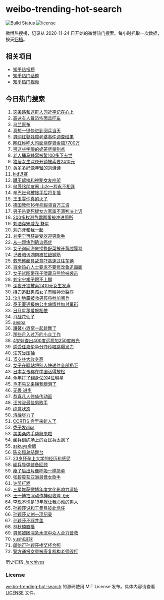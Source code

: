 # weibo-trending-hot-search

[![Build Status](https://github.com/justjavac/weibo-trending-hot-search/workflows/ci/badge.svg?branch=master)](https://github.com/justjavac/weibo-trending-hot-search/actions)
[![license](https://img.shields.io/github/license/justjavac/weibo-trending-hot-search)](https://github.com/justjavac/weibo-trending-hot-search/blob/master/LICENSE)

微博热搜榜，记录从 2020-11-24 日开始的微博热门搜索。每小时抓取一次数据，按天[归档](./archives)。

## 相关项目

- [知乎热搜榜](https://github.com/justjavac/zhihu-trending-top-search)
- [知乎热门话题](https://github.com/justjavac/zhihu-trending-hot-questions)
- [知乎热门视频](https://github.com/justjavac/zhihu-trending-hot-video)

## 今日热门搜索

<!-- BEGIN -->
<!-- 最后更新时间 Tue Aug 26 2025 05:07:55 GMT+0800 (China Standard Time) -->

1. [这条路和这群人习近平记在心上](https://s.weibo.com//weibo?q=%23%E8%BF%99%E6%9D%A1%E8%B7%AF%E5%92%8C%E8%BF%99%E7%BE%A4%E4%BA%BA%E4%B9%A0%E8%BF%91%E5%B9%B3%E8%AE%B0%E5%9C%A8%E5%BF%83%E4%B8%8A%23&Refer=new_time)
1. [高速有人戴恐怖面具吓车](https://s.weibo.com//weibo?q=%23%E9%AB%98%E9%80%9F%E6%9C%89%E4%BA%BA%E6%88%B4%E6%81%90%E6%80%96%E9%9D%A2%E5%85%B7%E5%90%93%E8%BD%A6%23&t=31&band_rank=1&Refer=top)
1. [乌兰察布](https://s.weibo.com//weibo?q=%23%E4%B9%8C%E5%85%B0%E5%AF%9F%E5%B8%83%23&t=31&band_rank=21&Refer=top)
1. [真想一键快进到阅兵当天](https://s.weibo.com//weibo?q=%23%E7%9C%9F%E6%83%B3%E4%B8%80%E9%94%AE%E5%BF%AB%E8%BF%9B%E5%88%B0%E9%98%85%E5%85%B5%E5%BD%93%E5%A4%A9%23&t=31&band_rank=3&Refer=top)
1. [男网红娶残障老婆事件调查结果](https://s.weibo.com//weibo?q=%23%E7%94%B7%E7%BD%91%E7%BA%A2%E5%A8%B6%E6%AE%8B%E9%9A%9C%E8%80%81%E5%A9%86%E4%BA%8B%E4%BB%B6%E8%B0%83%E6%9F%A5%E7%BB%93%E6%9E%9C%23&t=31&band_rank=2&Refer=top)
1. [网红称吃火鸡面烧穿胃索赔7700万](https://s.weibo.com//weibo?q=%23%E7%BD%91%E7%BA%A2%E7%A7%B0%E5%90%83%E7%81%AB%E9%B8%A1%E9%9D%A2%E7%83%A7%E7%A9%BF%E8%83%83%E7%B4%A2%E8%B5%947700%E4%B8%87%23&t=31&band_rank=5&Refer=top)
1. [带这些字眼的奶茶尽量别点](https://s.weibo.com//weibo?q=%23%E5%B8%A6%E8%BF%99%E4%BA%9B%E5%AD%97%E7%9C%BC%E7%9A%84%E5%A5%B6%E8%8C%B6%E5%B0%BD%E9%87%8F%E5%88%AB%E7%82%B9%23&t=31&band_rank=6&Refer=top)
1. [老人捅马蜂窝被蜇100多下去世](https://s.weibo.com//weibo?q=%23%E8%80%81%E4%BA%BA%E6%8D%85%E9%A9%AC%E8%9C%82%E7%AA%9D%E8%A2%AB%E8%9C%87100%E5%A4%9A%E4%B8%8B%E5%8E%BB%E4%B8%96%23&t=31&band_rank=19&Refer=top)
1. [独居女生深夜开锁被索要2410元](https://s.weibo.com//weibo?q=%23%E7%8B%AC%E5%B1%85%E5%A5%B3%E7%94%9F%E6%B7%B1%E5%A4%9C%E5%BC%80%E9%94%81%E8%A2%AB%E7%B4%A2%E8%A6%812410%E5%85%83%23&t=31&band_rank=10&Refer=top)
1. [黄多多好像年轻的刘诗诗](https://s.weibo.com//weibo?q=%E9%BB%84%E5%A4%9A%E5%A4%9A%E5%A5%BD%E5%83%8F%E5%B9%B4%E8%BD%BB%E7%9A%84%E5%88%98%E8%AF%97%E8%AF%97&t=31&band_rank=7&Refer=top)
1. [kid退赛](https://s.weibo.com//weibo?q=%23kid%E9%80%80%E8%B5%9B%23&t=31&band_rank=20&Refer=top)
1. [曝王鹤棣和神秘女友吵架](https://s.weibo.com//weibo?q=%23%E6%9B%9D%E7%8E%8B%E9%B9%A4%E6%A3%A3%E5%92%8C%E7%A5%9E%E7%A7%98%E5%A5%B3%E5%8F%8B%E5%90%B5%E6%9E%B6%23&t=31&band_rank=11&Refer=top)
1. [何晟铭朋友圈 山水一程永不相逢](https://s.weibo.com//weibo?q=%E4%BD%95%E6%99%9F%E9%93%AD%E6%9C%8B%E5%8F%8B%E5%9C%88%20%E5%B1%B1%E6%B0%B4%E4%B8%80%E7%A8%8B%E6%B0%B8%E4%B8%8D%E7%9B%B8%E9%80%A2&t=31&band_rank=12&Refer=top)
1. [辛巴账号被接手后将复播](https://s.weibo.com//weibo?q=%23%E8%BE%9B%E5%B7%B4%E8%B4%A6%E5%8F%B7%E8%A2%AB%E6%8E%A5%E6%89%8B%E5%90%8E%E5%B0%86%E5%A4%8D%E6%92%AD%23&t=31&band_rank=30&Refer=top)
1. [王玉雯你真的火了](https://s.weibo.com//weibo?q=%23%E7%8E%8B%E7%8E%89%E9%9B%AF%E4%BD%A0%E7%9C%9F%E7%9A%84%E7%81%AB%E4%BA%86%23&t=31&band_rank=14&Refer=top)
1. [德国教师16年病假领百万工资](https://s.weibo.com//weibo?q=%23%E5%BE%B7%E5%9B%BD%E6%95%99%E5%B8%8816%E5%B9%B4%E7%97%85%E5%81%87%E9%A2%86%E7%99%BE%E4%B8%87%E5%B7%A5%E8%B5%84%23&t=31&band_rank=31&Refer=top)
1. [男子杀妻死缓女方家属不满判决上诉](https://s.weibo.com//weibo?q=%23%E7%94%B7%E5%AD%90%E6%9D%80%E5%A6%BB%E6%AD%BB%E7%BC%93%E5%A5%B3%E6%96%B9%E5%AE%B6%E5%B1%9E%E4%B8%8D%E6%BB%A1%E5%88%A4%E5%86%B3%E4%B8%8A%E8%AF%89%23&t=31&band_rank=13&Refer=top)
1. [200多枚濒危鹦鹉蛋被冲进厕所](https://s.weibo.com//weibo?q=%23200%E5%A4%9A%E6%9E%9A%E6%BF%92%E5%8D%B1%E9%B9%A6%E9%B9%89%E8%9B%8B%E8%A2%AB%E5%86%B2%E8%BF%9B%E5%8E%95%E6%89%80%23&t=31&band_rank=38&Refer=top)
1. [刘浩存宋威龙 簪星](https://s.weibo.com//weibo?q=%E5%88%98%E6%B5%A9%E5%AD%98%E5%AE%8B%E5%A8%81%E9%BE%99%20%E7%B0%AA%E6%98%9F&t=31&band_rank=16&Refer=top)
1. [刘亦菲和我一起](https://s.weibo.com//weibo?q=%23%E5%88%98%E4%BA%A6%E8%8F%B2%E5%92%8C%E6%88%91%E4%B8%80%E8%B5%B7%23&t=31&band_rank=20&Refer=top)
1. [刘宇宁再获最受欢迎男歌手](https://s.weibo.com//weibo?q=%23%E5%88%98%E5%AE%87%E5%AE%81%E5%86%8D%E8%8E%B7%E6%9C%80%E5%8F%97%E6%AC%A2%E8%BF%8E%E7%94%B7%E6%AD%8C%E6%89%8B%23&t=31&band_rank=30&Refer=top)
1. [从一颗痣到确诊癌症](https://s.weibo.com//weibo?q=%E4%BB%8E%E4%B8%80%E9%A2%97%E7%97%A3%E5%88%B0%E7%A1%AE%E8%AF%8A%E7%99%8C%E7%97%87&t=31&band_rank=22&Refer=top)
1. [女子询问海底捞换配菜被开黄腔辱骂](https://s.weibo.com//weibo?q=%23%E5%A5%B3%E5%AD%90%E8%AF%A2%E9%97%AE%E6%B5%B7%E5%BA%95%E6%8D%9E%E6%8D%A2%E9%85%8D%E8%8F%9C%E8%A2%AB%E5%BC%80%E9%BB%84%E8%85%94%E8%BE%B1%E9%AA%82%23&t=31&band_rank=27&Refer=top)
1. [记者暗访湖南被拉细钢筋](https://s.weibo.com//weibo?q=%23%E8%AE%B0%E8%80%85%E6%9A%97%E8%AE%BF%E6%B9%96%E5%8D%97%E8%A2%AB%E6%8B%89%E7%BB%86%E9%92%A2%E7%AD%8B%23&t=31&band_rank=40&Refer=top)
1. [戴恐怖面具故意吓高速过往车辆](https://s.weibo.com//weibo?q=%23%E6%88%B4%E6%81%90%E6%80%96%E9%9D%A2%E5%85%B7%E6%95%85%E6%84%8F%E5%90%93%E9%AB%98%E9%80%9F%E8%BF%87%E5%BE%80%E8%BD%A6%E8%BE%86%23&t=31&band_rank=43&Refer=top)
1. [百余热心人士要求不要修改鲁迅画面](https://s.weibo.com//weibo?q=%23%E7%99%BE%E4%BD%99%E7%83%AD%E5%BF%83%E4%BA%BA%E5%A3%AB%E8%A6%81%E6%B1%82%E4%B8%8D%E8%A6%81%E4%BF%AE%E6%94%B9%E9%B2%81%E8%BF%85%E7%94%BB%E9%9D%A2%23&t=31&band_rank=34&Refer=top)
1. [女子试图带孩子喂藏马熊险被袭击](https://s.weibo.com//weibo?q=%E5%A5%B3%E5%AD%90%E8%AF%95%E5%9B%BE%E5%B8%A6%E5%AD%A9%E5%AD%90%E5%96%82%E8%97%8F%E9%A9%AC%E7%86%8A%E9%99%A9%E8%A2%AB%E8%A2%AD%E5%87%BB&t=31&band_rank=43&Refer=top)
1. [刘宇宁裙子跟不上腿](https://s.weibo.com//weibo?q=%E5%88%98%E5%AE%87%E5%AE%81%E8%A3%99%E5%AD%90%E8%B7%9F%E4%B8%8D%E4%B8%8A%E8%85%BF&t=31&band_rank=15&Refer=top)
1. [深夜开锁被索2410元女生发声](https://s.weibo.com//weibo?q=%23%E6%B7%B1%E5%A4%9C%E5%BC%80%E9%94%81%E8%A2%AB%E7%B4%A22410%E5%85%83%E5%A5%B3%E7%94%9F%E5%8F%91%E5%A3%B0%23&t=31&band_rank=20&Refer=top)
1. [持刀追赶男孩女子有精神分裂症](https://s.weibo.com//weibo?q=%23%E6%8C%81%E5%88%80%E8%BF%BD%E8%B5%B6%E7%94%B7%E5%AD%A9%E5%A5%B3%E5%AD%90%E6%9C%89%E7%B2%BE%E7%A5%9E%E5%88%86%E8%A3%82%E7%97%87%23&t=31&band_rank=29&Refer=top)
1. [汶川地震被救男孩将参加阅兵](https://s.weibo.com//weibo?q=%23%E6%B1%B6%E5%B7%9D%E5%9C%B0%E9%9C%87%E8%A2%AB%E6%95%91%E7%94%B7%E5%AD%A9%E5%B0%86%E5%8F%82%E5%8A%A0%E9%98%85%E5%85%B5%23&t=31&band_rank=48&Refer=top)
1. [泰王室通报帕公主病情并加封军衔](https://s.weibo.com//weibo?q=%E6%B3%B0%E7%8E%8B%E5%AE%A4%E9%80%9A%E6%8A%A5%E5%B8%95%E5%85%AC%E4%B8%BB%E7%97%85%E6%83%85%E5%B9%B6%E5%8A%A0%E5%B0%81%E5%86%9B%E8%A1%94&t=31&band_rank=38&Refer=top)
1. [日月星移爱旅相依](https://s.weibo.com//weibo?q=%23%E6%97%A5%E6%9C%88%E6%98%9F%E7%A7%BB%E7%88%B1%E6%97%85%E7%9B%B8%E4%BE%9D%23&t=31&band_rank=8&Refer=top)
1. [肖战花仙子](https://s.weibo.com//weibo?q=%23%E8%82%96%E6%88%98%E8%8A%B1%E4%BB%99%E5%AD%90%23&t=31&band_rank=31&Refer=top)
1. [aespa](https://s.weibo.com//weibo?q=aespa&t=31&band_rank=4&Refer=top)
1. [甜馨小酒窝一起跳舞了](https://s.weibo.com//weibo?q=%23%E7%94%9C%E9%A6%A8%E5%B0%8F%E9%85%92%E7%AA%9D%E4%B8%80%E8%B5%B7%E8%B7%B3%E8%88%9E%E4%BA%86%23&t=31&band_rank=23&Refer=top)
1. [那些月入过万的小众工作](https://s.weibo.com//weibo?q=%E9%82%A3%E4%BA%9B%E6%9C%88%E5%85%A5%E8%BF%87%E4%B8%87%E7%9A%84%E5%B0%8F%E4%BC%97%E5%B7%A5%E4%BD%9C&t=31&band_rank=35&Refer=top)
1. [4岁娃查出400度远视加250度散光](https://s.weibo.com//weibo?q=%234%E5%B2%81%E5%A8%83%E6%9F%A5%E5%87%BA400%E5%BA%A6%E8%BF%9C%E8%A7%86%E5%8A%A0250%E5%BA%A6%E6%95%A3%E5%85%89%23&t=31&band_rank=26&Refer=top)
1. [感受任嘉伦争分夺秒唱跳爆发力](https://s.weibo.com//weibo?q=%23%E6%84%9F%E5%8F%97%E4%BB%BB%E5%98%89%E4%BC%A6%E4%BA%89%E5%88%86%E5%A4%BA%E7%A7%92%E5%94%B1%E8%B7%B3%E7%88%86%E5%8F%91%E5%8A%9B%23&t=31&band_rank=25&Refer=top)
1. [汪苏泷压轴](https://s.weibo.com//weibo?q=%E6%B1%AA%E8%8B%8F%E6%B3%B7%E5%8E%8B%E8%BD%B4&t=31&band_rank=17&Refer=top)
1. [15岁林大竣身高](https://s.weibo.com//weibo?q=15%E5%B2%81%E6%9E%97%E5%A4%A7%E7%AB%A3%E8%BA%AB%E9%AB%98&t=31&band_rank=33&Refer=top)
1. [女子在驿站将别人快递件全部扔下](https://s.weibo.com//weibo?q=%23%E5%A5%B3%E5%AD%90%E5%9C%A8%E9%A9%BF%E7%AB%99%E5%B0%86%E5%88%AB%E4%BA%BA%E5%BF%AB%E9%80%92%E4%BB%B6%E5%85%A8%E9%83%A8%E6%89%94%E4%B8%8B%23&t=31&band_rank=50&Refer=top)
1. [日本女孩称在中国活得放松](https://s.weibo.com//weibo?q=%E6%97%A5%E6%9C%AC%E5%A5%B3%E5%AD%A9%E7%A7%B0%E5%9C%A8%E4%B8%AD%E5%9B%BD%E6%B4%BB%E5%BE%97%E6%94%BE%E6%9D%BE&t=31&band_rank=50&Refer=top)
1. [今年打了翻身仗的4位明星](https://s.weibo.com//weibo?q=%23%E4%BB%8A%E5%B9%B4%E6%89%93%E4%BA%86%E7%BF%BB%E8%BA%AB%E4%BB%97%E7%9A%844%E4%BD%8D%E6%98%8E%E6%98%9F%23&t=31&band_rank=18&Refer=top)
1. [毛不易又来赚我眼泪了](https://s.weibo.com//weibo?q=%E6%AF%9B%E4%B8%8D%E6%98%93%E5%8F%88%E6%9D%A5%E8%B5%9A%E6%88%91%E7%9C%BC%E6%B3%AA%E4%BA%86&t=31&band_rank=41&Refer=top)
1. [无畏 进步](https://s.weibo.com//weibo?q=%E6%97%A0%E7%95%8F%20%E8%BF%9B%E6%AD%A5&t=31&band_rank=36&Refer=top)
1. [恭喜凡人修仙传动画](https://s.weibo.com//weibo?q=%E6%81%AD%E5%96%9C%E5%87%A1%E4%BA%BA%E4%BF%AE%E4%BB%99%E4%BC%A0%E5%8A%A8%E7%94%BB&t=31&band_rank=36&Refer=top)
1. [汪苏泷最佳男歌手](https://s.weibo.com//weibo?q=%23%E6%B1%AA%E8%8B%8F%E6%B3%B7%E6%9C%80%E4%BD%B3%E7%94%B7%E6%AD%8C%E6%89%8B%23&t=31&band_rank=25&Refer=top)
1. [绝意状态](https://s.weibo.com//weibo?q=%E7%BB%9D%E6%84%8F%E7%8A%B6%E6%80%81&t=31&band_rank=37&Refer=top)
1. [清融尽力了](https://s.weibo.com//weibo?q=%E6%B8%85%E8%9E%8D%E5%B0%BD%E5%8A%9B%E4%BA%86&t=31&band_rank=42&Refer=top)
1. [CORTIS 宫里来新人了](https://s.weibo.com//weibo?q=CORTIS%20%E5%AE%AB%E9%87%8C%E6%9D%A5%E6%96%B0%E4%BA%BA%E4%BA%86&t=31&band_rank=50&Refer=top)
1. [秃子发diss](https://s.weibo.com//weibo?q=%E7%A7%83%E5%AD%90%E5%8F%91diss&t=31&band_rank=40&Refer=top)
1. [美美桑内手势舞来啦](https://s.weibo.com//weibo?q=%23%E7%BE%8E%E7%BE%8E%E6%A1%91%E5%86%85%E6%89%8B%E5%8A%BF%E8%88%9E%E6%9D%A5%E5%95%A6%23&t=31&band_rank=49&Refer=top)
1. [阅兵训练场上的女民兵太飒了](https://s.weibo.com//weibo?q=%23%E9%98%85%E5%85%B5%E8%AE%AD%E7%BB%83%E5%9C%BA%E4%B8%8A%E7%9A%84%E5%A5%B3%E6%B0%91%E5%85%B5%E5%A4%AA%E9%A3%92%E4%BA%86%23&t=31&band_rank=28&Refer=top)
1. [sakuya金牌](https://s.weibo.com//weibo?q=sakuya%E9%87%91%E7%89%8C&t=31&band_rank=45&Refer=top)
1. [陈奕恒总结舞台](https://s.weibo.com//weibo?q=%E9%99%88%E5%A5%95%E6%81%92%E6%80%BB%E7%BB%93%E8%88%9E%E5%8F%B0&t=31&band_rank=48&Refer=top)
1. [23岁怀孕上大学的经历和感受](https://s.weibo.com//weibo?q=23%E5%B2%81%E6%80%80%E5%AD%95%E4%B8%8A%E5%A4%A7%E5%AD%A6%E7%9A%84%E7%BB%8F%E5%8E%86%E5%92%8C%E6%84%9F%E5%8F%97&t=31&band_rank=50&Refer=top)
1. [阅兵导弹装备回顾](https://s.weibo.com//weibo?q=%23%E9%98%85%E5%85%B5%E5%AF%BC%E5%BC%B9%E8%A3%85%E5%A4%87%E5%9B%9E%E9%A1%BE%23&t=31&band_rank=41&Refer=top)
1. [瘦了后出片像呼吸一样简单](https://s.weibo.com//weibo?q=%E7%98%A6%E4%BA%86%E5%90%8E%E5%87%BA%E7%89%87%E5%83%8F%E5%91%BC%E5%90%B8%E4%B8%80%E6%A0%B7%E7%AE%80%E5%8D%95&t=31&band_rank=39&Refer=top)
1. [张碧晨获亚洲最佳女歌手](https://s.weibo.com//weibo?q=%23%E5%BC%A0%E7%A2%A7%E6%99%A8%E8%8E%B7%E4%BA%9A%E6%B4%B2%E6%9C%80%E4%BD%B3%E5%A5%B3%E6%AD%8C%E6%89%8B%23&t=31&band_rank=24&Refer=top)
1. [许凯打戏](https://s.weibo.com//weibo?q=%E8%AE%B8%E5%87%AF%E6%89%93%E6%88%8F&t=31&band_rank=9&Refer=top)
1. [三星堆获微博年度文化影响力遗址](https://s.weibo.com//weibo?q=%23%E4%B8%89%E6%98%9F%E5%A0%86%E8%8E%B7%E5%BE%AE%E5%8D%9A%E5%B9%B4%E5%BA%A6%E6%96%87%E5%8C%96%E5%BD%B1%E5%93%8D%E5%8A%9B%E9%81%97%E5%9D%80%23&t=31&band_rank=46&Refer=top)
1. [王一博拍照动作神似敦煌飞天](https://s.weibo.com//weibo?q=%E7%8E%8B%E4%B8%80%E5%8D%9A%E6%8B%8D%E7%85%A7%E5%8A%A8%E4%BD%9C%E7%A5%9E%E4%BC%BC%E6%95%A6%E7%85%8C%E9%A3%9E%E5%A4%A9&t=31&band_rank=44&Refer=top)
1. [李现不愧是19年就让我心动的男人](https://s.weibo.com//weibo?q=%E6%9D%8E%E7%8E%B0%E4%B8%8D%E6%84%A7%E6%98%AF19%E5%B9%B4%E5%B0%B1%E8%AE%A9%E6%88%91%E5%BF%83%E5%8A%A8%E7%9A%84%E7%94%B7%E4%BA%BA&t=31&band_rank=28&Refer=top)
1. [孙颖莎说和王曼昱彼此信任](https://s.weibo.com//weibo?q=%23%E5%AD%99%E9%A2%96%E8%8E%8E%E8%AF%B4%E5%92%8C%E7%8E%8B%E6%9B%BC%E6%98%B1%E5%BD%BC%E6%AD%A4%E4%BF%A1%E4%BB%BB%23&t=31&band_rank=44&Refer=top)
1. [孙颖莎又创一项纪录](https://s.weibo.com//weibo?q=%23%E5%AD%99%E9%A2%96%E8%8E%8E%E5%8F%88%E5%88%9B%E4%B8%80%E9%A1%B9%E7%BA%AA%E5%BD%95%23&t=31&band_rank=48&Refer=top)
1. [孙颖莎不踩井盖](https://s.weibo.com//weibo?q=%E5%AD%99%E9%A2%96%E8%8E%8E%E4%B8%8D%E8%B8%A9%E4%BA%95%E7%9B%96&t=31&band_rank=32&Refer=top)
1. [林秋楠直播](https://s.weibo.com//weibo?q=%23%E6%9E%97%E7%A7%8B%E6%A5%A0%E7%9B%B4%E6%92%AD%23&t=31&band_rank=49&Refer=top)
1. [男孩被困湍急水流中众人合力营救](https://s.weibo.com//weibo?q=%23%E7%94%B7%E5%AD%A9%E8%A2%AB%E5%9B%B0%E6%B9%8D%E6%80%A5%E6%B0%B4%E6%B5%81%E4%B8%AD%E4%BC%97%E4%BA%BA%E5%90%88%E5%8A%9B%E8%90%A5%E6%95%91%23&t=31&band_rank=41&Refer=top)
1. [yushi进球](https://s.weibo.com//weibo?q=yushi%E8%BF%9B%E7%90%83&t=31&band_rank=46&Refer=top)
1. [邱贻可孙颖莎捧奖杯合照](https://s.weibo.com//weibo?q=%E9%82%B1%E8%B4%BB%E5%8F%AF%E5%AD%99%E9%A2%96%E8%8E%8E%E6%8D%A7%E5%A5%96%E6%9D%AF%E5%90%88%E7%85%A7&t=31&band_rank=47&Refer=top)
1. [警方通报女童被康复机构老师殴打](https://s.weibo.com//weibo?q=%23%E8%AD%A6%E6%96%B9%E9%80%9A%E6%8A%A5%E5%A5%B3%E7%AB%A5%E8%A2%AB%E5%BA%B7%E5%A4%8D%E6%9C%BA%E6%9E%84%E8%80%81%E5%B8%88%E6%AE%B4%E6%89%93%23&t=31&band_rank=49&Refer=top)

<!-- END -->

历史归档 [./archives](./archives)

### License

[weibo-trending-hot-search](https://github.com/justjavac/weibo-trending-hot-search) 的源码使用 MIT License
发布。具体内容请查看 [LICENSE](./LICENSE) 文件。
